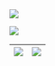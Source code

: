 <div>
    <img src="https://count.getloli.com/get/@LanluZ?theme=rule34">
</div>


![](https://cdn.jsdelivr.net/gh/LanluZ/LanluZ@output/github-contribution-grid-snake.svg)

| ![](https://github-readme-stats.vercel.app/api?username=LanluZ&theme=calm&show_icons=true) | ![](https://github-readme-stats.vercel.app/api/top-langs/?username=LanluZ&theme=calm&langs_count=6&layout=compact) |
|--------------------------------------------------------------------------------------------|--------------------------------------------------------------------------------------------------------------------|






